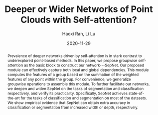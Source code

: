 ---
layout: post
title:  "Deeper or Wider Networks of Point Clouds with Self-attention?"
date:   2020-11-29
categories: jekyll update
tags: research
image: /assets/posts/sepnet.jpg
arxiv:  "https://arxiv.org/abs/2011.12024"
code:  "https://github.com/hancyran/SepNet"
author: Haoxi Ran, Li Lu
abstract:  "Prevalence of deeper networks driven by self-attention is in stark contrast to underexplored point-based methods. In this paper, we propose groupwise self-attention as the basic block to construct our network---SepNet. Our proposed module can effectively capture both local and global dependencies. This module computes the features of a group based on the summation of the weighted features of any point within the group. For convenience, we generalize groupwise operations to assemble this module. To further facilitate our networks, we deepen and widen SepNet on the tasks of segmentation and classification respectively, and verify its practicality. Specifically, SepNet achieves state-of-the-art for the tasks of classification and segmentation on most of the datasets. We show empirical evidence that SepNet can obtain extra accuracy in classification or segmentation from increased width or depth, respectively."
---